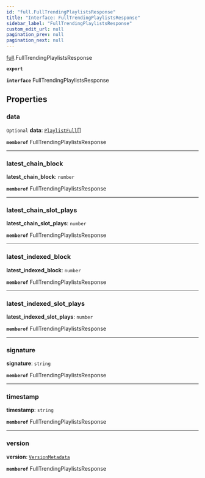 ```yaml
---
id: "full.FullTrendingPlaylistsResponse"
title: "Interface: FullTrendingPlaylistsResponse"
sidebar_label: "FullTrendingPlaylistsResponse"
custom_edit_url: null
pagination_prev: null
pagination_next: null
---
```


[full](../namespaces/full.md).FullTrendingPlaylistsResponse

**`export`**

**`interface`** FullTrendingPlaylistsResponse

## Properties

### data

 `Optional` **data**: [`PlaylistFull`](full.PlaylistFull.md)[]

**`memberof`** FullTrendingPlaylistsResponse

___

### latest\_chain\_block

 **latest\_chain\_block**: `number`

**`memberof`** FullTrendingPlaylistsResponse

___

### latest\_chain\_slot\_plays

 **latest\_chain\_slot\_plays**: `number`

**`memberof`** FullTrendingPlaylistsResponse

___

### latest\_indexed\_block

 **latest\_indexed\_block**: `number`

**`memberof`** FullTrendingPlaylistsResponse

___

### latest\_indexed\_slot\_plays

 **latest\_indexed\_slot\_plays**: `number`

**`memberof`** FullTrendingPlaylistsResponse

___

### signature

 **signature**: `string`

**`memberof`** FullTrendingPlaylistsResponse

___

### timestamp

 **timestamp**: `string`

**`memberof`** FullTrendingPlaylistsResponse

___

### version

 **version**: [`VersionMetadata`](full.VersionMetadata.md)

**`memberof`** FullTrendingPlaylistsResponse
